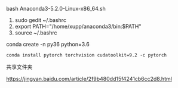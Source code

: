 bash Anaconda3-5.2.0-Linux-x86_64.sh

1. sudo gedit ~/.bashrc
2. export PATH="/home/xupp/anaconda3/bin:$PATH"
3. source ~/.bashrc

conda create -n py36 python=3.6 

```
conda install pytorch torchvision cudatoolkit=9.2 -c pytorch
```

共享文件夹

https://jingyan.baidu.com/article/2f9b480dd15f4241cb6cc2d8.html

